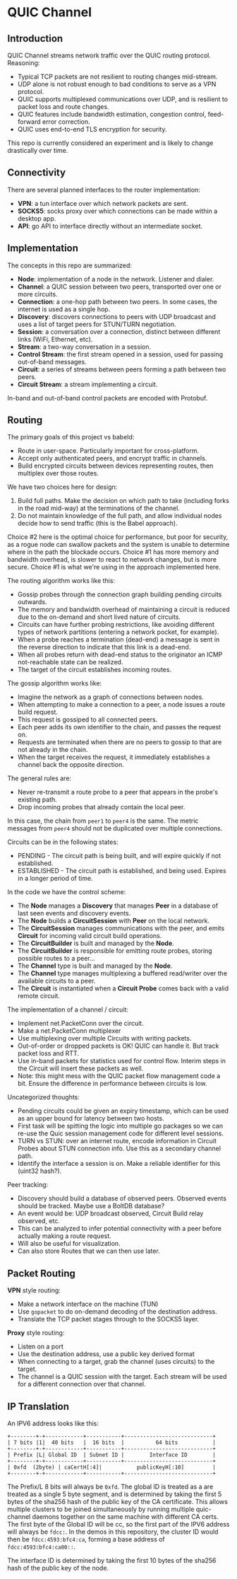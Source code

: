 # QUIC Channel

## Introduction

QUIC Channel streams network traffic over the QUIC routing protocol. Reasoning:

 - Typical TCP packets are not resilient to routing changes mid-stream.
 - UDP alone is not robust enough to bad conditions to serve as a VPN protocol.
 - QUIC supports multiplexed communications over UDP, and is resilient to packet loss and route changes.
 - QUIC features include bandwidth estimation, congestion control, feed-forward error correction.
 - QUIC uses end-to-end TLS encryption for security.

This repo is currently considered an experiment and is likely to change drastically over time.

## Connectivity

There are several planned interfaces to the router implementation:

 - **VPN**: a tun interface over which network packets are sent.
 - **SOCKS5**: socks proxy over which connections can be made within a desktop app.
 - **API**: go API to interface directly without an intermediate socket.

## Implementation

The concepts in this repo are summarized:

 - **Node**: implementation of a node in the network. Listener and dialer.
 - **Channel**: a QUIC session between two peers, transported over one or more circuits.
 - **Connection**: a one-hop path between two peers. In some cases, the internet is used as a single hop.
 - **Discovery**: discovers connections to peers with UDP broadcast and uses a list of target peers for STUN/TURN negotiation.
 - **Session**: a conversation over a connection, distinct between different links (WiFi, Ethernet, etc).
 - **Stream**: a two-way conversation in a session.
 - **Control Stream**: the first stream opened in a session, used for passing out-of-band messages.
 - **Circuit**: a series of streams between peers forming a path between two peers.
 - **Circuit Stream**: a stream implementing a circuit.

In-band and out-of-band control packets are encoded with Protobuf.

## Routing

The primary goals of this project vs babeld:

 - Route in user-space. Particularly important for cross-platform.
 - Accept only authenticated peers, and encrypt traffic in channels.
 - Build encrypted circuits between devices representing routes, then multiplex over those routes.

We have two choices here for design:

 1. Build full paths. Make the decision on which path to take (including forks in the road mid-way) at the terminations of the channel.
 2. Do not maintain knowledge of the full path, and allow individual nodes decide how to send traffic (this is the Babel approach).

Choice #2 here is the optimal choice for performance, but poor for security, as a rogue node can swallow packets and the system is unable to determine where in the path the blockade occurs. Choice #1 has more memory and bandwidth overhead, is slower to react to network changes, but is more secure. Choice #1 is what we're using in the approach implemented here.

The routing algorithm works like this:

 - Gossip probes through the connection graph building pending circuits outwards.
 - The memory and bandwidth overhead of maintaining a circuit is reduced due to the on-demand and short lived nature of circuits.
 - Circuits can have further probing restrictions, like avoiding different types of network partitions (entering a network pocket, for example).
 - When a probe reaches a termination (dead-end) a message is sent in the reverse direction to indicate that this link is a dead-end.
 - When all probes return with dead-end status to the originator an ICMP not-reachable state can be realized.
 - The target of the circuit establishes incoming routes.

The gossip algorithm works like:

 - Imagine the network as a graph of connections between nodes.
 - When attempting to make a connection to a peer, a node issues a route build request.
 - This request is gossiped to all connected peers.
 - Each peer adds its own identifier to the chain, and passes the request on.
 - Requests are terminated when there are no peers to gossip to that are not already in the chain.
 - When the target receives the request, it immediately establishes a channel back the opposite direction.

The general rules are:

 - Never re-transmit a route probe to a peer that appears in the probe's existing path.
 - Drop incoming probes that already contain the local peer.

In this case, the chain from `peer1` to `peer4` is the same. The metric messages from `peer4` should not be duplicated over multiple connections.

Circuits can be in the following states:

 - PENDING - The circuit path is being built, and will expire quickly if not established.
 - ESTABLISHED - The circuit path is established, and being used. Expires in a longer period of time.

In the code we have the control scheme:

 - The **Node** manages a **Discovery** that manages **Peer** in a database of last seen events and discovery events.
 - The **Node** builds a **CircuitSession** with **Peer** on the local network.
 - The **CircuitSession** manages communications with the peer, and emits **Circuit** for incoming valid circuit build operations.
 - The **CircuitBuilder** is built and managed by the **Node**.
 - The **CircuitBuilder** is responsible for emitting route probes, storing possible routes to a peer...
 - The **Channel** type is built and managed by the **Node**.
 - The **Channel** type manages multiplexing a buffered read/writer over the available circuits to a peer.
 - The **Circuit** is instantiated when a **Circuit Probe** comes back with a valid remote circuit.

The implementation of a channel / circuit:

 - Implement net.PacketConn over the circuit.
 - Make a net.PacketConn multiplexer
 - Use multiplexing over multiple Circuits with writing packets.
 - Out-of-order or dropped packets is OK! QUIC can handle it. But track packet loss and RTT.
 - Use in-band packets for statistics used for control flow. Interim steps in the Circuit will insert these packets as well.
 - Note: this might mess with the QUIC packet flow management code a bit. Ensure the difference in performance between circuits is low.

Uncategorized thoughts:

 - Pending circuits could be given an expiry timestamp, which can be used as an upper bound for latency between two hosts.
 - First task will be spitting the logic into multiple go packages so we can re-use the Quic session management code for different level sessions.
 - TURN vs STUN: over an internet route, encode information in Circuit Probes about STUN connection info. Use this as a secondary channel path.
 - Identify the interface a session is on. Make a reliable identifier for this (uint32 hash?).

Peer tracking:

 - Discovery should build a database of observed peers. Observed events should be tracked. Maybe use a BoltDB database?
 - An event would be: UDP broadcast observed, Circuit Build relay observed, etc.
 - This can be analyzed to infer potential connectivity with a peer before actually making a route request.
 - Will also be useful for visualization.
 - Can also store Routes that we can then use later.

## Packet Routing

**VPN** style routing:

 - Make a network interface on the machine (TUN)
 - Use `gopacket` to do on-demand decoding of the destination address.
 - Translate the TCP packet stages through to the SOCKS5 layer.

**Proxy** style routing:

 - Listen on a port
 - Use the destination address, use a public key derived format
 - When connecting to a target, grab the channel (uses circuits) to the target.
 - The channel is a QUIC session with the target. Each stream will be used for a different connection over that channel.


## IP Translation

An IPV6 address looks like this:

```
+--------+-+------------+-----------+----------------------------+
| 7 bits |1|  40 bits   |  16 bits  |          64 bits           |
+--------+-+------------+-----------+----------------------------+
| Prefix |L| Global ID  | Subnet ID |        Interface ID        |
+--------+-+------------+-----------+----------------------------+
| 0xfd  (2byte) | caCertH[:4]|           publicKeyH[:10]         |
+--------+-+------------+-----------+----------------------------+
```

The Prefix/L 8 bits will always be `0xfd`. The global ID is treated as a
are treated as a single 5 byte segment, and is determined by taking the
first 5 bytes of the sha256 hash of the public key of the CA
certificate. This allows multiple clusters to be joined simultaneously
by running multiple quic-channel daemons together on the same machine
with different CA certs. The first byte of the Global ID will be cc, so
the first part of the IPV6 address will always be `fdcc:`. In the demos
in this repository, the cluster ID would then be `fdcc:4593:bfc4:ca`,
forming a base address of `fdcc:4593:bfc4:ca00::`.

The interface ID is determined by taking the first 10 bytes of the sha256
hash of the public key of the node.
